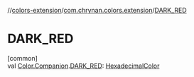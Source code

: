 //[colors-extension](../../index.md)/[com.chrynan.colors.extension](index.md)/[DARK_RED](-d-a-r-k_-r-e-d.md)

# DARK_RED

[common]\
val [Color.Companion](../../../colors-core/colors-core/com.chrynan.colors/-color/-companion/index.md).[DARK_RED](-d-a-r-k_-r-e-d.md): [HexadecimalColor](../../../colors-core/colors-core/com.chrynan.colors/-hexadecimal-color/index.md)
